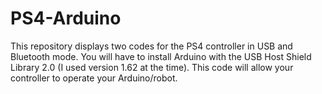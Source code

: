 # PS4-Arduino
This repository displays two codes for the PS4 controller in USB and Bluetooth mode. You will have to install Arduino with the USB Host Shield Library 2.0 (I used version 1.62 at the time). This code will allow your controller to operate your Arduino/robot.
